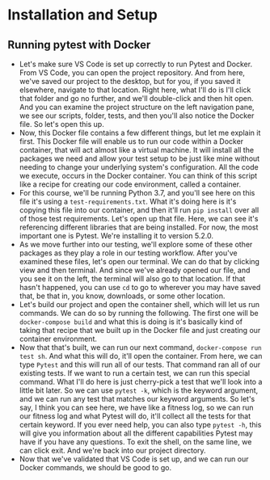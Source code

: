 # Installation and Setup

## Running pytest with Docker

- Let's make sure VS Code is set up correctly to run Pytest and Docker. From VS Code, you can open the project
repository. And from here, we've saved our project to the desktop, but for you, if you saved it elsewhere, navigate to
that location. Right here, what I'll do is I'll click that folder and go no further, and we'll double-click and then hit
open. And you can examine the project structure on the left navigation pane, we see our scripts, folder, tests, and then
you'll also notice the Docker file. So let's open this up.
- Now, this Docker file contains a few different things, but let me explain it first. This Docker file will enable us to
run our code within a Docker container, that will act almost like a virtual machine. It will install all the packages we
need and allow your test setup to be just like mine without needing to change your underlying system's configuration. All
the code we execute, occurs in the Docker container. You can think of this script like a recipe for creating our code
environment, called a container.
- For this course, we'll be running Python 3.7, and you'll see here on this file it's using a `test-requirements.txt`.
What it's doing here is it's copying this file into our container, and then it'll run `pip install` over all of those
test requirements. Let's open up that file. Here, we can see it's referencing different libraries that are being
installed. For now, the most important one is Pytest. We're installing it to version 5.2.0.
- As we move further into our testing, we'll explore some of these other packages as they play a role in our testing
workflow. After you've examined these files, let's open our terminal. We can do that by clicking view and then terminal.
And since we've already opened our file, and you see it on the left, the terminal will also go to that location. If that
hasn't happened, you can use `cd` to go to wherever you may have saved that, be that in, you know, downloads, or some
other location.
- Let's build our project and open the container shell, which will let us run commands. We can do so by running the
following. The first one will be `docker-compose build` and what this is doing is it's basically kind of taking that
recipe that we built up in the Docker file and just creating our container environment.
- Now that that's built, we can run our next command, `docker-compose run test sh`. And what this will do, it'll open
the container. From here, we can type `Pytest` and this will run all of our tests. That command ran all of our existing
tests. If we want to run a certain test, we can run this special command. What I'll do here is just cherry-pick a test
that we'll look into a little bit later. So we can use `pytest -k`, which is the keyword argument, and we can run any
test that matches our keyword arguments. So let's say, I think you can see here, we have like a fitness log, so we can
run our fitness log and what Pytest will do, it'll collect all the tests for that certain keyword. If you ever need
help, you can also type `pytest -h`, this will give you information about all the different capabilities Pytest may have
if you have any questions. To exit the shell, on the same line, we can click exit. And we're back into our project
directory.
- Now that we've validated that VS Code is set up, and we can run our Docker commands, we should be good to go.
